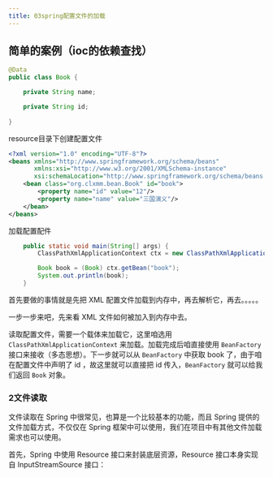 ```yaml
---
title: 03spring配置文件的加载
--- 
```


## 简单的案例（ioc的依赖查找）

```java
@Data
public class Book {

	private String name;

	private String id;
	
}
```

resource目录下创建配置文件

```xml
<?xml version="1.0" encoding="UTF-8"?>
<beans xmlns="http://www.springframework.org/schema/beans"
	   xmlns:xsi="http://www.w3.org/2001/XMLSchema-instance"
	   xsi:schemaLocation="http://www.springframework.org/schema/beans http://www.springframework.org/schema/beans/spring-beans.xsd">
	<bean class="org.clxmm.bean.Book" id="book">
		<property name="id" value="12"/>
		<property name="name" value="三国演义"/>
	</bean>
</beans>
```

加载配置配件

```java
	public static void main(String[] args) {
		ClassPathXmlApplicationContext ctx = new ClassPathXmlApplicationContext("classpath:beans.xml");

		Book book = (Book) ctx.getBean("book");
		System.out.println(book);
	}
```

首先要做的事情就是先把 XML 配置文件加载到内存中，再去解析它，再去。。。。。

一步一步来吧，先来看 XML 文件如何被加入到内存中去。



读取配置文件，需要一个载体来加载它，这里咱选用 `ClassPathXmlApplicationContext` 来加载。加载完成后咱直接使用 `BeanFactory` 接口来接收（多态思想）。下一步就可以从 `BeanFactory` 中获取 book 了，由于咱在配置文件中声明了 id ，故这里就可以直接把 id 传入，`BeanFactory` 就可以给我们返回 `Book` 对象。

### 2文件读取

文件读取在 Spring 中很常见，也算是一个比较基本的功能，而且 Spring 提供的文件加载方式，不仅仅在 Spring 框架中可以使用，我们在项目中有其他文件加载需求也可以使用。

首先，Spring 中使用 Resource 接口来封装底层资源，Resource 接口本身实现自 InputStreamSource 接口：

